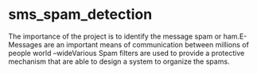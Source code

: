 # sms_spam_detection
The importance of  the project is  to identify the message spam or ham.E- Messages are an important means of communication between millions of people world –wideVarious Spam filters are used to provide a protective mechanism that are able to design a system to organize the spams.

